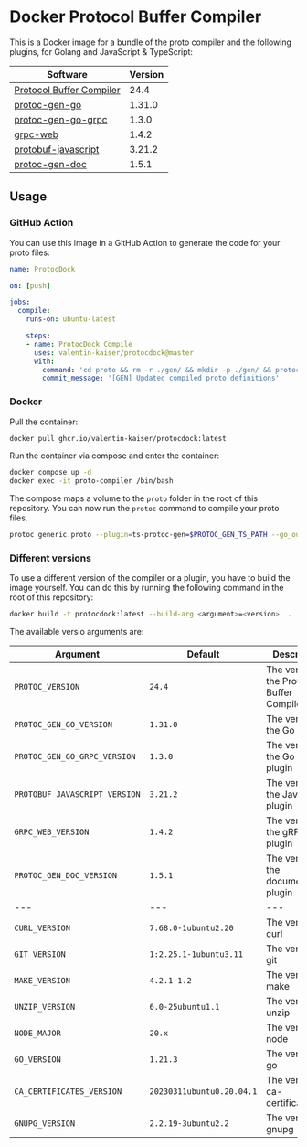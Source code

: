 # Docker Protocol Buffer Compiler

This is a Docker image for a bundle of the proto compiler and the following plugins, for Golang and JavaScript & TypeScript:

| Software | Version |
| -------- | ------- |
| [Protocol Buffer Compiler](https://github.com/protocolbuffers/protobuf) | 24.4 |
| [protoc-gen-go](https://google.golang.org/protobuf) | 1.31.0 |
| [protoc-gen-go-grpc](https://google.golang.org/grpc/cmd/protoc-gen-go-grpc) | 1.3.0 |
| [grpc-web](https://github.com/grpc/grpc-web) | 1.4.2 |
| [protobuf-javascript](https://github.com/protocolbuffers/protobuf-javascript) | 3.21.2 |
| [protoc-gen-doc](https://github.com/pseudomuto/protoc-gen-doc) | 1.5.1 |

## Usage


### GitHub Action

You can use this image in a GitHub Action to generate the code for your proto files:

```yaml
name: ProtocDock

on: [push]

jobs:
  compile:
    runs-on: ubuntu-latest

    steps:
    - name: ProtocDock Compile
      uses: valentin-kaiser/protocdock@master
      with:
        command: 'cd proto && rm -r ./gen/ && mkdir -p ./gen/ && protoc generic.proto --plugin=ts-protoc-gen=$PROTOC_GEN_TS_PATH --go_out=./gen/ --go-grpc_out=./gen/ --js_out="import_style=commonjs,binary:./gen/" --grpc-web_out="import_style=typescript,mode=grpcweb:./gen/" --proto_path=/app/proto'
        commit_message: '[GEN] Updated compiled proto definitions'
```

### Docker

Pull the container:

```bash
docker pull ghcr.io/valentin-kaiser/protocdock:latest
```

Run the container via compose and enter the container:

```bash
docker compose up -d
docker exec -it proto-compiler /bin/bash
```

The compose maps a volume to the `proto` folder in the root of this repository. You can now run the `protoc` command to compile your proto files.

```bash
protoc generic.proto --plugin=ts-protoc-gen=$PROTOC_GEN_TS_PATH --go_out=./gen/ --go-grpc_out=./gen/ --js_out="import_style=commonjs,binary:./gen/" --grpc-web_out="import_style=typescript,mode=grpcweb:./gen/" --proto_path=/app/proto
```

### Different versions

To use a different version of the compiler or a plugin, you have to build the image yourself. You can do this by running the following command in the root of this repository:

```bash
docker build -t protocdock:latest --build-arg <argument>=<version>  .
```

The available versio arguments are:

| Argument | Default | Description |
| -------- | ------- | ----------- |
| `PROTOC_VERSION` | `24.4` | The version of the Protocol Buffer Compiler |
| `PROTOC_GEN_GO_VERSION` | `1.31.0` | The version of the Go plugin |
| `PROTOC_GEN_GO_GRPC_VERSION` | `1.3.0` | The version of the Go gRPC plugin |
| `PROTOBUF_JAVASCRIPT_VERSION` | `3.21.2` | The version of the JavaScript plugin |
| `GRPC_WEB_VERSION` | `1.4.2` | The version of the gRPC Web plugin |
| `PROTOC_GEN_DOC_VERSION` | `1.5.1` | The version of the documentation plugin |
| --- | --- | --- |
| `CURL_VERSION` | `7.68.0-1ubuntu2.20` | The version of curl |
| `GIT_VERSION` | `1:2.25.1-1ubuntu3.11` | The version of git |
| `MAKE_VERSION` | `4.2.1-1.2` | The version of make |
| `UNZIP_VERSION` | `6.0-25ubuntu1.1` | The version of unzip |
| `NODE_MAJOR` | `20.x` | The version of node |
| `GO_VERSION` | `1.21.3` | The version of go |
| `CA_CERTIFICATES_VERSION` | `20230311ubuntu0.20.04.1` | The version of ca-certificates |
| `GNUPG_VERSION` | `2.2.19-3ubuntu2.2` | The version of gnupg |